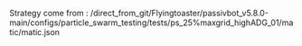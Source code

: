Strategy come from : /direct_from_git/Flyingtoaster/passivbot_v5.8.0-main/configs/particle_swarm_testing/tests/ps_25%maxgrid_highADG_01/matic/matic.json
